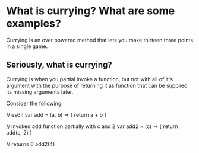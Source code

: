# What is currying? What are some examples?

Currying is an over powered method that lets you make thirteen three points in a single game.

## Seriously, what is currying?

Currying is when you partial invoke a function, but not with all of it's argument with the purpose of returning it as  function that can be supplied its missing arguments later.

Consider the following.

// es6!!
var add = (a, b) => {
  return a + b
}

// invoked add function partially with c and 2
var add2 = (c) => {
  return add(c, 2)
}

// returns 6
add2(4)

